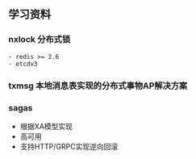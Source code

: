 ## 学习资料


### nxlock 分布式锁
    - redis >= 2.6
    - etcdv3

### txmsg 本地消息表实现的分布式事物AP解决方案


### sagas

- 根据XA模型实现
- 高可用
- 支持HTTP/GRPC实现逆向回滚

